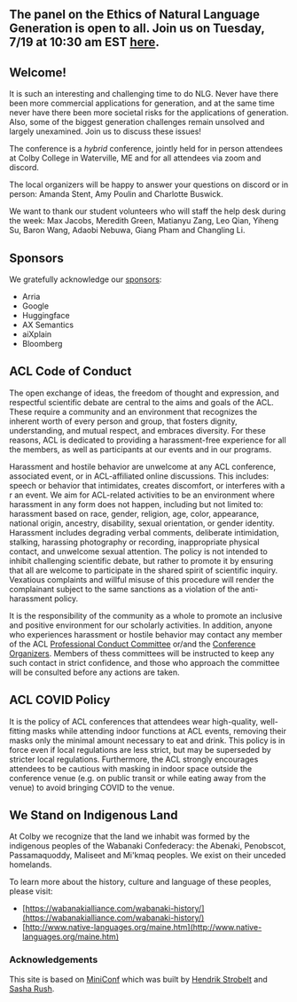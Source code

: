 ## The panel on the Ethics of Natural Language Generation is open to all. Join us on Tuesday, 7/19 at 10:30 am EST [here](https://colby.zoom.us/j/93438451939).

## Welcome!

It is such an interesting and challenging time to do NLG. Never have there been more commercial applications for generation, and at the same time never have there been more societal risks for the applications of generation. Also, some of the biggest generation challenges remain unsolved and largely unexamined. Join us to discuss these issues! 

The conference is a *hybrid* conference, jointly held for in person attendees at Colby College in Waterville, ME and for all attendees via zoom and discord. 

The local organizers will be happy to answer your questions on discord or in person: Amanda Stent, Amy Poulin and Charlotte Buswick.

We want to thank our student volunteers who will staff the help desk during the week: Max Jacobs, Meredith Green, Matianyu Zang, Leo Qian, Yiheng Su, Baron Wang, Adaobi Nebuwa, Giang Pham and Changling Li.

## Sponsors

We gratefully acknowledge our [sponsors](sponsors.html):

* Arria
* Google
* Huggingface
* AX Semantics
* aiXplain
* Bloomberg

## ACL Code of Conduct
The open exchange of ideas, the freedom of thought and expression, and respectful scientific debate are central to the aims and goals of the ACL. These require a community and an environment that recognizes the inherent worth of every person and group, that fosters dignity, understanding, and mutual respect, and embraces diversity. For these reasons, ACL is dedicated to providing a harassment-free experience for all the members, as well as participants at our events and in our programs.

Harassment and hostile behavior are unwelcome at any ACL conference, associated event, or in ACL-affiliated online discussions. This includes: speech or behavior that intimidates, creates discomfort, or interferes with a r an event. We aim for ACL-related activities to be an environment where harassment in any form does not happen, including but not limited to: harassment based on race, gender, religion, age, color, appearance, national origin, ancestry, disability, sexual orientation, or gender identity. Harassment includes degrading verbal comments, deliberate intimidation, stalking, harassing photography or recording, inappropriate physical contact, and unwelcome sexual attention. The policy is not intended to inhibit challenging scientific debate, but rather to promote it by ensuring that all are welcome to participate in the shared spirit of scientific inquiry. Vexatious complaints and willful misuse of this procedure will render the complainant subject to the same sanctions as a violation of the anti-harassment policy.

It is the responsibility of the community as a whole to promote an inclusive and positive environment for our scholarly activities. In addition, anyone who experiences harassment or hostile behavior may contact any member of the ACL [Professional Conduct Committee](https://www.aclweb.org/adminwiki/index.php?title=Professional_Conduct_Committee) or/and the [Conference Organizers](organizers.html). Members of thess committees will be instructed to keep any such contact in strict confidence, and those who approach the committee will be consulted before any actions are taken.

## ACL COVID Policy

It is the policy of ACL conferences that attendees wear high-quality, well-fitting masks while attending indoor functions at ACL events, removing their masks only the minimal amount necessary to eat and drink. This policy is in force even if local regulations are less strict, but may be superseded by stricter local regulations. Furthermore, the ACL strongly encourages attendees to be cautious with masking in indoor space outside the conference venue (e.g. on public transit or while eating away from the venue) to avoid bringing COVID to the venue. 

## We Stand on Indigenous Land

At Colby we recognize that the land we inhabit was formed by the indigenous peoples of the Wabanaki Confederacy: the Abenaki, Penobscot, Passamaquoddy, Maliseet and Mi'kmaq peoples. We exist on their unceded homelands.

To learn more about the history, culture and language of these peoples, please visit:

* [https://wabanakialliance.com/wabanaki-history/](https://wabanakialliance.com/wabanaki-history/)
* [http://www.native-languages.org/maine.htm](http://www.native-languages.org/maine.htm)

### Acknowledgements

This site is based on [MiniConf](https://github.com/Mini-Conf/Mini-Conf) which was built by [Hendrik Strobelt](http://twitter.com/hen_str) and [Sasha Rush](http://twitter.com/srush_nlp).

